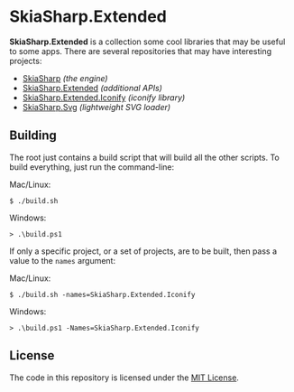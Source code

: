 # SkiaSharp.Extended

**SkiaSharp.Extended** is a collection some cool libraries that may be 
useful to some apps. There are several repositories that may have 
interesting projects:

 - [SkiaSharp][skiasharp] _(the engine)_
 - [SkiaSharp.Extended][extended] _(additional APIs)_
 - [SkiaSharp.Extended.Iconify][iconify] _(iconify library)_
 - [SkiaSharp.Svg][svg] _(lightweight SVG loader)_

## Building

The root just contains a build script that will build all the other 
scripts. To build everything, just run the command-line:

Mac/Linux:

    $ ./build.sh

Windows:

    > .\build.ps1

If only a specific project, or a set of projects, are to be built, 
then pass a value to the `names` argument:


Mac/Linux:

    $ ./build.sh -names=SkiaSharp.Extended.Iconify

Windows:

    > .\build.ps1 -Names=SkiaSharp.Extended.Iconify

## License

The code in this repository is licensed under the [MIT License][license].

[license]: https://github.com/mono/SkiaSharp.Extended/blob/master/LICENSE
[netcore]: https://www.microsoft.com/net/core

[skiasharp]: https://github.com/mono/SkiaSharp
[extended]: https://github.com/mono/SkiaSharp.Extended/tree/master/SkiaSharp.Extended
[iconify]: https://github.com/mono/SkiaSharp.Extended/tree/master/SkiaSharp.Extended.Iconify
[svg]: https://github.com/mono/SkiaSharp.Extended/tree/master/SkiaSharp.Extended.Svg
